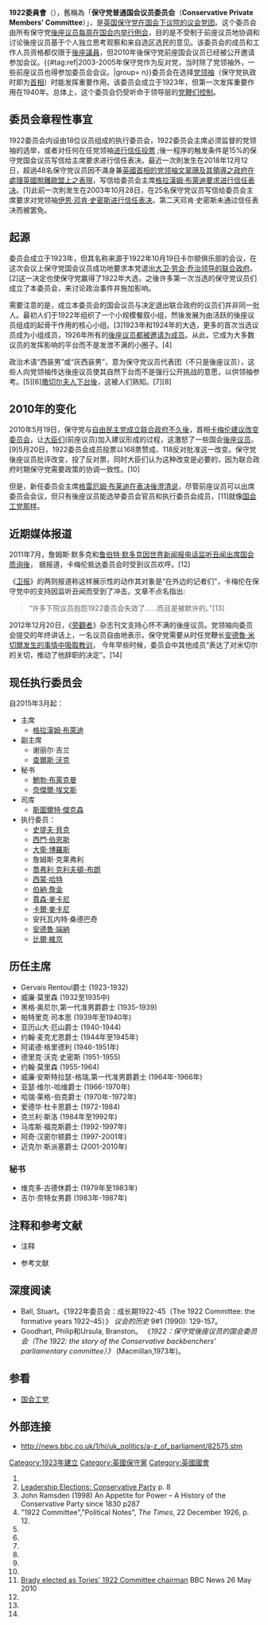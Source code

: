 **1922委員會**（），舊稱為「**保守党普通国会议员委员会**（**Conservative Private Members'
Committee**）」，是[英国保守党在国会](https://zh.wikipedia.org/wiki/英国保守党 "wikilink")[下议院的](../Page/英国下议院.md "wikilink")[议会党团](https://zh.wikipedia.org/wiki/议会党团 "wikilink")。这个委员会由所有保守党[後座议员每周在](https://zh.wikipedia.org/wiki/後座議員 "wikilink")[国会内举行例会](https://zh.wikipedia.org/wiki/英国国会 "wikilink")，目的是不受制于前座议员地协调和讨论後座议员基于个人独立思考观察和来自选区选民的意见。该委员会的成员和工作人员资格都仅限于[後座議員](https://zh.wikipedia.org/wiki/後座議員 "wikilink")，但2010年後保守党前座国会议员已经被公开邀请参加会议。{{\#tag:ref|2003-2005年保守党作为反对党，当时除了党领袖外，一些前座议员也得参加委员会会议。|group=
n}}委员会在选择[党领袖](https://zh.wikipedia.org/wiki/保守黨黨魁_\(英國\) "wikilink")（保守党执政时即为[首相](../Page/英国首相.md "wikilink")）时能发挥重要作用。该委员会成立于1923年，但第一次发挥重要作用在1940年。总体上，这个委员会仍受听命于领导层的[党鞭们控制](https://zh.wikipedia.org/wiki/党鞭长_\(英国\) "wikilink")。

## 委员会章程性事宜

1922委员会内设由18位议员组成的执行委员会，1922委员会主席必须监督的党领袖的选举，或者对任何在任党领袖[进行信任投票](../Page/不信任动议.md "wikilink") ;後一程序的触发条件是15%的保守党国会议员写信给主席要求进行信任表决。最近一次則发生在2018年12月12日，超過48名保守党议员因不滿身兼[英國首相的党领袖](https://zh.wikipedia.org/wiki/英國首相 "wikilink")[文翠珊及其領導之政府在處理](../Page/文翠珊.md "wikilink")[英國脫離歐盟上之表現](../Page/英國脫離歐盟.md "wikilink")，写信给委员会主席[格拉漢姆·布萊迪要求进行信任表决](../Page/格拉漢姆·布萊迪.md "wikilink")。\[1\]此前一次則发生在2003年10月28日，在25名保守党议员写信给委员会主席要求对党领袖[伊恩·邓肯·史密斯进行信任表决](../Page/施志安.md "wikilink")。第二天邓肯·史密斯未通过信任表决而被罢免。

## 起源

委员会成立于1923年，但其名称来源于1922年10月19日卡尔顿俱乐部的会议，在这次会议上保守党国会议员成功地要求本党退出[大卫·劳合·乔治领导的联合政府](https://zh.wikipedia.org/wiki/大卫·劳合·乔治 "wikilink")。\[2\]这一决定也使保守党赢得了1922年大选，之後许多第一次当选的保守党议员们成立了本委员会，来讨论政治事件并施加影响。

需要注意的是，成立本委员会的国会议员与决定退出联合政府的议员们并非同一批人。最初人们于1922年组织了一个小规模餐叙小组，然後发展为由活跃的後座议员组成的起骨干作用的核心小组。\[3\]1923年和1924年的大选，更多的首次当选议员成为小组成员，1926年所有的[後座议员都被邀请为成员](https://zh.wikipedia.org/wiki/後座议员 "wikilink")。从此，它成为大多数议员的发挥影响的平台而不是发泄不满的小圈子。\[4\]

政治术语“西装男”或“灰西装男”，意为保守党议员代表团（不只是後座议员），这些人向党领袖传达後座议员使其自然下台而不是强行公开挑战的意愿，以供领袖参考。\[5\]\[6\][撒切尔夫人下台後](https://zh.wikipedia.org/wiki/撒切尔夫人 "wikilink")，这被人们熟知。\[7\]\[8\]

## 2010年的变化

2010年5月19日，保守党与[自由民主党成立](../Page/自由民主党_\(英国\).md "wikilink")[联合政府不久後](../Page/第一次卡梅伦内阁.md "wikilink")，首相[卡梅伦建议改变委员会](../Page/戴维·卡梅伦.md "wikilink")，让[大臣们](../Page/部長.md "wikilink")(前座议员)加入建议形成的过程，这激怒了一些国会[後座议员](https://zh.wikipedia.org/wiki/後座議員 "wikilink")。\[9\]5月20日，1922委员会成员投票以168票赞成、118反对批准这一改变。保守党後座议员批评改变，投了反对票，同时大臣们认为这种改变是必要的，因为联合政府时期保守党需要政策的协调一致性。\[10\]

但是，新任委员会主席[格雷厄姆·布莱迪在表决後澄清说](../Page/格拉漢姆·布萊迪.md "wikilink")，尽管前座议员可以出席委员会会议，但只有後座议员能选举委员会官员和执行委员会成员，\[11\]就像[国会工党那样](https://zh.wikipedia.org/wiki/國會工黨 "wikilink")。

## 近期媒体报道

2011年7月，詹姆斯·默多克和[鲁伯特·默多克因](../Page/鲁伯特·默多克.md "wikilink")[世界新闻报电话监听丑闻出席国会质询後](https://zh.wikipedia.org/wiki/世界新闻报电话窃听丑闻 "wikilink")， 据报道，卡梅伦抵达委员会时受到议员欢呼。\[12\]

《[卫报](../Page/衛報.md "wikilink")》的两则报道称这样展示性的动作其对象是“在外边的记者们"，卡梅伦在保守党中的支持因监听丑闻而受到了冲击。文章不点名指出:

> “许多下院议员抱怨1922委员会失效了……而且是被默许的。”\[13\]

2012年12月20日，《[旁觀者](../Page/旁觀者.md "wikilink")》杂志刊文支持心怀不满的後座议员。党领袖向委员会提交的年终讲话上，一名议员自由地表示，保守党需要从时任党鞭长[安德魯·米切爾发生的事情中吸取教训](https://zh.wikipedia.org/wiki/安德魯·米切爾 "wikilink")，
今年早些时候，委员会中其他成员“表达了对米切尔的关切，推动了他辞职的决定”。\[14\]

## 现任执行委员会

自2015年3月起：

  - 主席
      - [格拉漢姆·布萊迪](../Page/格拉漢姆·布萊迪.md "wikilink")
  - 副主席
      - 谢丽尔·吉兰
      - [查爾斯·沃克](https://zh.wikipedia.org/wiki/查爾斯·沃克 "wikilink")
  - 秘书
      - [鮑勃·布萊克曼](https://zh.wikipedia.org/wiki/鮑勃·布萊克曼 "wikilink")
      - [奈傑爾·埃文斯](https://zh.wikipedia.org/wiki/奈傑爾·埃文斯 "wikilink")
  - 司库
      - [斯圖爾特·傑克森](https://zh.wikipedia.org/wiki/斯圖爾特·傑克森 "wikilink")
  - 执行委员：
      - [史提夫·貝克](https://zh.wikipedia.org/wiki/史提夫·貝克 "wikilink")
      - [西門·伯恩斯](https://zh.wikipedia.org/wiki/西門·伯恩斯 "wikilink")
      - [大衛·博羅斯](https://zh.wikipedia.org/wiki/大衛·博羅斯 "wikilink")
      - 詹姆斯·克莱弗利
      - [喬弗利·克利夫頓-布朗](https://zh.wikipedia.org/wiki/喬弗利·克利夫頓-布朗 "wikilink")
      - [西蒙·哈特](https://zh.wikipedia.org/wiki/西蒙·哈特 "wikilink")
      - [伯納·詹金](../Page/伯納·詹金.md "wikilink")
      - [賈森·麥卡尼](../Page/賈森·麥卡尼.md "wikilink")
      - [卡爾·麥卡尼](https://zh.wikipedia.org/wiki/卡爾·麥卡尼 "wikilink")
      - 安托瓦内特·桑德巴奇
      - [安德魯·端納](../Page/安德魯·端納.md "wikilink")
      - [比爾·維京](https://zh.wikipedia.org/wiki/比爾·維京 "wikilink")

## 历任主席

  - Gervais Rentoul爵士 (1923-1932)
  - 威廉·莫里森 (1932至1935中)
  - 黑格·奥尼尔,第一代准男爵爵士 (1935-1939)
  - 帕特里克·司本思 (1939年至1940年)
  - 亚历山大·厄山爵士 (1940-1944)
  - 约翰·麦克尤恩爵士 (1944年至1945年)
  - 阿诺德·格里德利 (1946-1951年)
  - 德里克·沃克·史密斯 (1951-1955)
  - 约翰·莫里森 (1955-1964)
  - 威廉·安斯特拉瑟-格瑞,第一代准男爵爵士 (1964年-1966年)
  - 亚瑟·维尔-哈维爵士 (1966-1970年)
  - 哈瑞·莱格-伯克爵士 (1970年-1972年)
  - 爱德华·杜卡恩爵士 (1972-1984)
  - 克兰利·斯洛 (1984年至1992年)
  - 马库斯·福克斯爵士 (1992-1997年)
  - 阿奇·汉密尔顿爵士 (1997-2001年)
  - 迈克尔·斯派塞爵士 (2001-2010年)

### 秘书

  - 维克多·古德休爵士 (1979年至1983年)
  - 吉尔·奈特女男爵 (1983年-1987年)

## 注释和参考文献

  - 注释

<!-- end list -->

  - 参考文献

## 深度阅读

  - Ball, Stuart。《1922年委员会：成长期1922-45（The 1922 Committee: the formative
    years 1922–45）》 *议会的历史* 9\#1 (1990): 129-157。
  - Goodhart, Philip和Ursula, Branston。 《*1922：保守党後座议员的国会委员会（The 1922:
    the story of the Conservative backbenchers' parliamentary
    committee）》* (Macmillan,1973年)。

## 参看

  - [国会工党](https://zh.wikipedia.org/wiki/國會工黨 "wikilink")

## 外部连接

  - <http://news.bbc.co.uk/1/hi/uk_politics/a-z_of_parliament/82575.stm>

[Category:1923年建立](https://zh.wikipedia.org/wiki/Category:1923年建立 "wikilink")
[Category:英國保守黨](https://zh.wikipedia.org/wiki/Category:英國保守黨 "wikilink")
[Category:英國國會](https://zh.wikipedia.org/wiki/Category:英國國會 "wikilink")

1.
2.  [Leadership Elections: Conservative
    Party](http://www.parliament.uk/commons/lib/research/briefings/snpc-01366.pdf)
     p. 8
3.  John Ramsden (1998) An Appetite for Power – A History of the
    Conservative Party since 1830  p287
4.  "1922 Committee","Political Notes", *The Times*, 22 December 1926,
    p. 12.
5.
6.
7.
8.
9.
10.
11. [Brady elected as Tories' 1922 Committee
    chairman](http://news.bbc.co.uk/1/hi/uk_politics/8706572.stm) BBC
    News 26 May 2010
12.
13.
14.